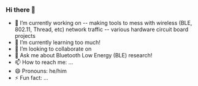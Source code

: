 ### Hi there 👋

<!--
**bensmith83/bensmith83** is a ✨ _special_ ✨ repository because its `README.md` (this file) appears on your GitHub profile.

Here are some ideas to get you started:
-->
- 🔭 I’m currently working on
-- making tools to mess with wireless (BLE, 802.11, Thread, etc) network traffic
-- various hardware circuit board projects
- 🌱 I’m currently learning too much!
- 👯 I’m looking to collaborate on 
- 💬 Ask me about Bluetooth Low Energy (BLE) research!
- 📫 How to reach me: ...
- 😄 Pronouns: he/him
- ⚡ Fun fact: ...

